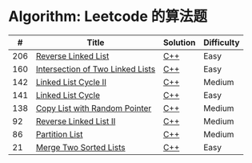 # Algorithm: Leetcode 的算法题

| # | Title | Solution | Difficulty |
|---| ----- | -------- | ---------- |
|206|[Reverse Linked List](https://leetcode.com/problems/reverse-linked-list/)| [C++](cpp/reverseLinkedList/reverseLinkedList.cpp)|Easy|
|160|[Intersection of Two Linked Lists](https://leetcode.com/problems/intersection-of-two-linked-lists/) | [C++](cpp/intersectionOfTwoLinkedLists/intersectionOfTwoLinkedLists.cpp)|Easy|
|142|[Linked List Cycle II](https://leetcode.com/problems/linked-list-cycle-ii/)| [C++](cpp/linkedListCycle/linkedListCycle.II.cpp)|Medium|
|141|[Linked List Cycle](https://leetcode.com/problems/linked-list-cycle/)| [C++](cpp/linkedListCycle/linkedListCycle.cpp)|Easy|
|138|[Copy List with Random Pointer](https://leetcode.com/problems/copy-list-with-random-pointer/)| [C++](cpp/copyListWithRandomPointer/copyListWithRandomPointer.cpp)|Medium|
|92|[Reverse Linked List II](https://leetcode.com/problems/reverse-linked-list-ii/)| [C++](cpp/reverseLinkedList/reverseLinkedList.II.cpp)|Medium|
|86|[Partition List](https://leetcode.com/problems/partition-list/)| [C++](cpp/partitionList/partitionList.cpp)|Medium|
|21|[Merge Two Sorted Lists](https://leetcode.com/problems/merge-two-sorted-lists/)| [C++](cpp/mergeTwoSortedList/mergeTwoSortedList.cpp)|Easy|
